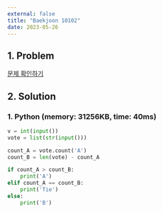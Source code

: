 ```yaml
---
external: false
title: "Baekjoon 10102"
date: 2023-05-26
---
```


## 1. Problem

[문제 확인하기](https://www.acmicpc.net/problem/10102)

## 2. Solution

### 1. Python (memory: 31256KB, time: 40ms)

```python
v = int(input())
vote = list(str(input()))

count_A = vote.count('A')
count_B = len(vote) - count_A

if count_A > count_B:
    print('A')
elif count_A == count_B:
    print('Tie')
else:
    print('B')
```
